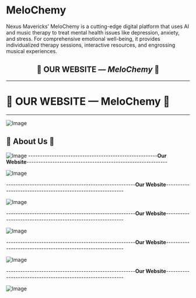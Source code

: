 # MeloChemy
Nexus Mavericks' MeloChemy is a cutting-edge digital platform that uses AI and music therapy to treat mental health issues like depression, anxiety, and stress.  For comprehensive emotional well-being, it provides individualized therapy sessions, interactive resources, and engrossing musical experiences.

<h2 align="center">🚀 OUR WEBSITE — <i>MeloChemy</i> 🚀</h2>

<hr>


<p align="center">

# 🌟 **OUR WEBSITE — MeloChemy** 🌟

</p>

---

![Image](https://github.com/user-attachments/assets/2ce304ee-edc7-47ba-9b09-a52676c4cb10)

<p align="center">

## 🌟 **About Us** 🌟

</p>

![Image](https://github.com/user-attachments/assets/189e391e-b6e0-4e83-bf19-63fdefef610d)
-------------------------------------------------------__**Our Website**__------------------------------------------------------------

![Image](https://github.com/user-attachments/assets/b7725679-0e78-4f0e-a8e1-89c128b1875b)

-------------------------------------------------------__**Our Website**__------------------------------------------------------------

![Image](https://github.com/user-attachments/assets/7dca306e-6cc5-4644-b9fe-66163e8c2f2a)

-------------------------------------------------------__**Our Website**__------------------------------------------------------------

![Image](https://github.com/user-attachments/assets/808965b4-359c-4cca-ba7e-6655e2eb0264)

-------------------------------------------------------__**Our Website**__------------------------------------------------------------

![Image](https://github.com/user-attachments/assets/417c8974-41c6-4163-96f4-c27d9829ff10)

-------------------------------------------------------__**Our Website**__------------------------------------------------------------

![Image](https://github.com/user-attachments/assets/5b0b1d1d-8d52-4e56-930e-ccbfd5265652)
